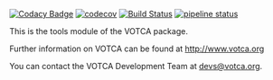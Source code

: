[![Codacy Badge](https://api.codacy.com/project/badge/Grade/2b91dfad1a2f416faf82432981891767)](https://www.codacy.com/manual/votca-package/tools?utm_source=github.com&amp;utm_medium=referral&amp;utm_content=votca/tools&amp;utm_campaign=Badge_Grade)
[![codecov](https://codecov.io/gh/votca/tools/branch/master/graph/badge.svg)](https://codecov.io/gh/votca/tools)
[![Build Status](https://travis-ci.org/votca/tools.svg?branch=master)](https://travis-ci.org/votca/tools)
[![pipeline status](https://gitlab.com/votca/tools/badges/master/pipeline.svg)](https://gitlab.com/votca/tools/commits/master)

This is the tools module of the VOTCA package.

Further information on VOTCA can be found at <http://www.votca.org>

You can contact the VOTCA Development Team at devs@votca.org.
